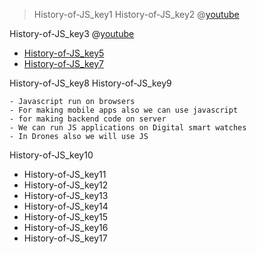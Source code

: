 > History-of-JS_key1
> History-of-JS_key2
@[youtube](https://youtu.be/9WfPJKiKs_I?t=679)

History-of-JS_key3
@[youtube](https://www.youtube.com/watch?v=VePxnvFBZAs)

- [History-of-JS_key5](https://intersog.com/blog/cool-stuff-you-can-build-with-javascript/)
- [History-of-JS_key7](https://www.quora.com/What-are-some-cool-things-to-build-with-Javascript-that-look-good-in-a-portfolio)

History-of-JS_key8
History-of-JS_key9


    - Javascript run on browsers
    - For making mobile apps also we can use javascript
    - for making backend code on server
    - We can run JS applications on Digital smart watches
    - In Drones also we will use JS


History-of-JS_key10


- History-of-JS_key11
- History-of-JS_key12
- History-of-JS_key13
- History-of-JS_key14
- History-of-JS_key15
- History-of-JS_key16
- History-of-JS_key17
